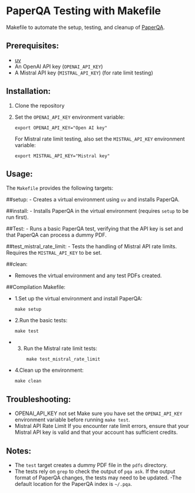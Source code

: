 # PaperQA Testing with Makefile

Makefile to automate the setup, testing, and cleanup of [PaperQA](https://github.com/Future-House/paper-qa/tree/main).

## Prerequisites:

 - [uv](https://astral.sh/uv)
 - An OpenAI API key (`OPENAI_API_KEY`)
 - A Mistral API key (`MISTRAL_API_KEY`) (for rate limit testing)

## Installation:

1.  Clone the repository
2.  Set the `OPENAI_API_KEY` environment variable:

    ```
    export OPENAI_API_KEY="Open AI key"
    ```

    For Mistral rate limit testing, also set the `MISTRAL_API_KEY` environment variable:

    ```
    export MISTRAL_API_KEY="Mistral key"
    ```

## Usage:

The `Makefile` provides the following targets:

##setup:
    - Creates a virtual environment using `uv` and installs PaperQA.
    
##install:
    - Installs PaperQA in the virtual environment (requires `setup` to be run first).
    
##Test:
    -  Runs a basic PaperQA test, verifying that the API key is set and that PaperQA can process a dummy PDF.
    
##test_mistral_rate_limit:
    - Tests the handling of Mistral API rate limits. Requires the `MISTRAL_API_KEY` to be set.
    
##clean:
   -  Removes the virtual environment and any test PDFs created.


##Compilation Makefile:

  - 1.Set up the virtual environment and install PaperQA:

    ```
    make setup
    ```

  - 2.Run the basic tests:

    ```
    make test
    ```
  - 3. Run the Mistral rate limit tests:
       ```
        make test_mistral_rate_limit
        ```

  - 4.Clean up the environment:

    ```
    make clean
    ```

## Troubleshooting:

   - OPENAI_API_KEY not set Make sure you have set the `OPENAI_API_KEY` environment variable before running `make test`.
   - Mistral API Rate Limit If you encounter rate limit errors, ensure that your Mistral API key is valid and that your account has sufficient credits.

## Notes:

 - The `test` target creates a dummy PDF file in the `pdfs` directory.
 - The tests rely on `grep` to check the output of `pqa ask`.  If the output format of PaperQA changes, the tests may need to be updated.
 -The default location for the PaperQA index is `~/.pqa`.

